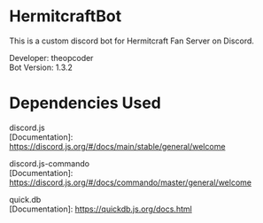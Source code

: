 # HermitcraftBot
This is a custom discord bot for Hermitcraft Fan Server on Discord.

Developer: theopcoder  
Bot Version: 1.3.2

# Dependencies Used

discord.js  
[Documentation]: https://discord.js.org/#/docs/main/stable/general/welcome

discord.js-commando  
[Documentation]: https://discord.js.org/#/docs/commando/master/general/welcome

quick.db  
[Documentation]: https://quickdb.js.org/docs.html
